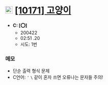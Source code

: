# <img src='https://doky.space/assets/icpclev/b5.svg' height=23px> [[10171] 고양이](http://icpc.me/10171)

- **C: [:o:]**
  - 200422
  - 02:51 .20 
  - 시도: 1번

### 메모
 - 단순 출력 형식 문제
 - C언어: `'` `\` 같이 혼자 쓰면 오류나는 문자들 주의!
